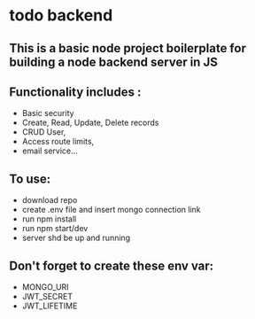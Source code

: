 # todo backend
## This is a basic node project boilerplate for building a node backend server in JS

## Functionality includes : 
- Basic security
- Create, Read, Update, Delete records
- CRUD User, 
- Access route limits,
- email service...

## To use:
- download repo
- create .env file and insert mongo connection link
- run npm install
- run npm start/dev
- server shd be up and running

## Don't forget to create these env var:
- MONGO_URI
- JWT_SECRET
- JWT_LIFETIME
